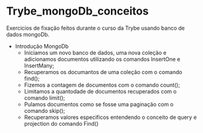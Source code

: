 # Trybe_mongoDb_conceitos

Exercicios de fixação feitos durante o curso da Trybe usando banco de dados mongoDb.

- Introdução MongoDb
  - Iniciamos um novo banco de dados, uma nova coleção e adicionamos documentos utilizando os comandos InsertOne e InsertMany;
  - Recuperamos os documantos de uma coleção com o comando find();
  - Fizemos a contagem de documentos com o comando count();
  - Limitamos a quantodade de documentos recuperados com o comando limit();
  - Pulamos documentos como se fosse uma paginação com o comando skip();
  - Recuperamos valores especificos entendendo o conceito de query e projection do comando Find()
